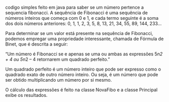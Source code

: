 codigo simples feito em java para saber se um número pertence a sequencia fibonacci.
A sequência de Fibonacci é uma sequência de números inteiros que começa com 0 e 1, e cada termo seguinte é a soma dos dois números anteriores:
0, 1, 1, 2, 3, 5, 8, 13, 21, 34, 55, 89, 144, 233...

 
Para determinar se um valor está presente na sequência de Fibonacci, podemos empregar uma propriedade interessante, chamada de Fórmula de Binet, que é descrita a seguir:
 
“Um número é Fibonacci se e apenas se uma ou ambas as expressões 5*n2 + 4 ou 5*n2 – 4 retornarem um quadrado perfeito.”
 
Um quadrado perfeito é um número inteiro que pode ser expresso como o quadrado exato de outro número inteiro. Ou seja, é um número que pode ser obtido multiplicando um número por si mesmo.

O cálculo das expressões é feito na classe NovaFibo e a classe Principal exibe os resultados.
